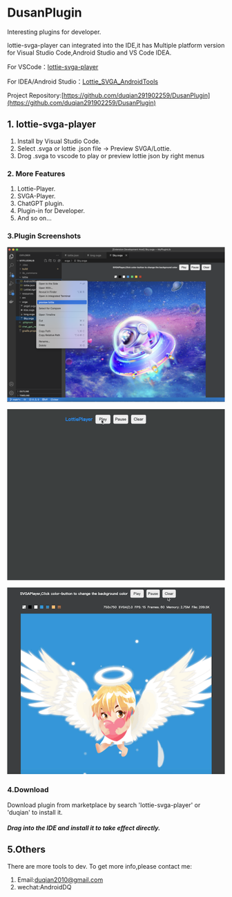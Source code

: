 # DusanPlugin

Interesting plugins for developer.

lottie-svga-player can integrated into the IDE,it has Multiple platform version for Visual Studio Code,Android Studio and VS Code IDEA.


For VSCode：[lottie-svga-player](https://marketplace.visualstudio.com/items?itemName=duqian3201.lottie-svga-player)

For IDEA/Android Studio：[Lottie_SVGA_AndroidTools](https://plugins.jetbrains.com/plugin/20039-lottie-svga-androidtools?preview=true)

Project Repository:[https://github.com/duqian291902259/DusanPlugin](https://github.com/duqian291902259/DusanPlugin)

## 1. lottie-svga-player

1. Install by Visual Studio Code.
1. Select .svga or lottie .json file -> Preview SVGA/Lottie.
1. Drog .svga to vscode to play or preview lottie json by right menus

### 2. More Features

1. Lottie-Player.
1. SVGA-Player.
1. ChatGPT plugin.
1. Plugin-in for Developer.
1. And so on...

### 3.Plugin Screenshots

![lottie-svga-player-vscode](https://github.com/duqian291902259/DusanPlugin/raw/HEAD/screenshot/lottie-svga-player-vscode1.png)

![lottie_player](https://github.com/duqian291902259/DusanPlugin/raw/HEAD/screenshot/lottie_player_min.gif)

![svga_player](https://github.com/duqian291902259/DusanPlugin/raw/HEAD/screenshot/svga_player_min.gif)


### 4.Download

Download plugin from marketplace by search 'lottie-svga-player' or 'duqian' to install it.

##### Drag into the IDE and install it to take effect directly.

## 5.Others
There are more tools to dev. To get more info,please contact me:

1. Email:duqian2010@gmail.com 
2. wechat:AndroidDQ

